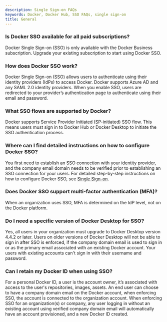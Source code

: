 ```yaml
---
description: Single Sign-on FAQs
keywords: Docker, Docker Hub, SSO FAQs, single sign-on
title: General
---
```


### Is Docker SSO available for all paid subscriptions?

Docker Single Sign-on (SSO) is only available with the Docker Business subscription. Upgrade your existing subscription to start using Docker SSO.

### How does Docker SSO work?

Docker Single Sign-on (SSO) allows users to authenticate using their identity providers (IdPs) to access Docker. Docker supports Azure AD and any SAML 2.0 identity providers. When you enable SSO, users are redirected to your provider’s authentication page to authenticate using their email and password.

### What SSO flows are supported by Docker?

Docker supports Service Provider Initiated (SP-initiated) SSO flow. This means users must sign in to Docker Hub or Docker Desktop to initiate the SSO authentication process.

### Where can I find detailed instructions on how to configure Docker SSO?

You first need to establish an SSO connection with your identity provider, and the company email domain needs to be verified prior to establishing an SSO connection for your users. For detailed step-by-step instructions on how to configure Docker SSO, see [Single Sign-on](index.md).

### Does Docker SSO support multi-factor authentication (MFA)?

When an organization uses SSO, MFA is determined on the IdP level, not on the Docker platform.

### Do I need a specific version of Docker Desktop for SSO?

Yes, all users in your organization must upgrade to Docker Desktop version 4.4.2 or later. Users on older versions of Docker Desktop will not be able to sign in after SSO is enforced, if the company domain email is used to sign in or as the primary email associated with an existing Docker account. Your users with existing accounts can't sign in with their username and password.

### Can I retain my Docker ID when using SSO?

For a personal Docker ID, a user is the account owner, it’s associated with access to the user's repositories, images, assets. An end user can choose to have a company domain email on the Docker account, when enforcing SSO, the account is connected to the organization account. When enforcing SSO for an organization(s) or company, any user logging in without an existing account using verified company domain email will automatically have an account provisioned, and a new Docker ID created.
